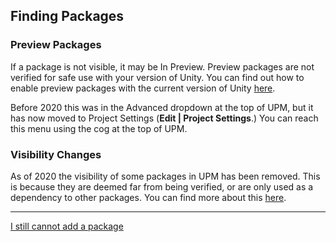 ## Finding Packages
### Preview Packages
If a package is not visible, it may be In Preview. Preview packages are not verified for safe use with your version of Unity. You can find out how to enable preview packages with the current version of Unity [here](https://docs.unity3d.com/Manual/pack-preview.html).  

Before 2020 this was in the Advanced dropdown at the top of UPM, but it has now moved to Project Settings (**Edit | Project Settings**.) You can reach this menu using the cog at the top of UPM.  

### Visibility Changes
As of 2020 the visibility of some packages in UPM has been removed. This is because they are deemed far from being verified, or are only used as a dependency to other packages. You can find more about this [here](https://forum.unity.com/threads/visibility-changes-for-preview-packages-in-2020-1.910880/).

---  

[I still cannot add a package](Manually%20Adding%20Packages.md)